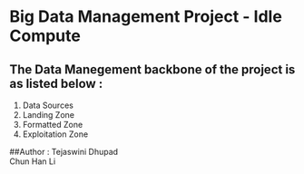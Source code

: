 # Big Data Management Project - Idle Compute

## The Data Manegement backbone of the project is as listed below : 
1. Data Sources <br/>
2. Landing Zone <br/>
3. Formatted Zone <br/>
4. Exploitation Zone <br/>


##Author :
Tejaswini Dhupad <br/>
Chun Han Li


